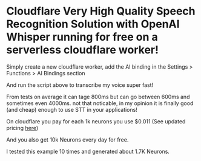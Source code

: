 # Cloudflare Very High Quality Speech Recognition Solution with OpenAI Whisper running for free on a serverless cloudflare worker!

Simply create a new cloudflare worker, add the AI binding in the Settings > Functions > AI Bindings section

And run the script above to transcribe my voice super fast!

From tests on average it can tage 800ms but can go between 600ms and sometimes even 4000ms. not that noticable, in my opinion it is finally good (and cheap) enough to use STT in your applications!

On cloudflare you pay for each 1k neurons you use $0.011 (See updated pricing [here](https://developers.cloudflare.com/workers-ai/platform/pricing/))

And you also get 10k Neurons every day for free.

I tested this example 10 times and generated about 1.7K Neurons.
